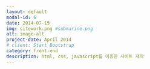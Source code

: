 ```yaml
---
layout: default
modal-id: 6
date: 2014-07-15
img: sitework.png #submarine.png
alt: image-alt
project-date: April 2014
# client: Start Bootstrap
category: front-end
description: html, css, javascript를 이용한 사이트 제작
---
```


